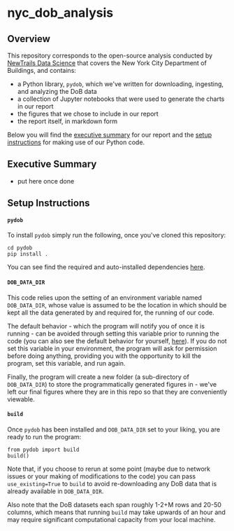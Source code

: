 # nyc_dob_analysis

## Overview

This repository corresponds to the open-source analysis conducted by [NewTrails Data Science](http://newtrails.io) that covers the New York City Department of Buildings, and contains:
- a Python library, `pydob`, which we've written for downloading, ingesting, and analyzing the DoB data
- a collection of Jupyter notebooks that were used to generate the charts in our report
- the figures that we chose to include in our report
- the report itself, in markdown form

Below you will find the [executive summary](#executive-summary) for our report and the [setup instructions](#setup-instructions) for making use of our Python code.

## Executive Summary

- put here once done

## Setup Instructions

#### `pydob`

To install `pydob` simply run the following, once you've cloned this repository:
 ```
 cd pydob
 pip install .
 ```

You can see find the required and auto-installed dependencies [here](pydob/setup.py#L10).

#### `DOB_DATA_DIR`

This code relies upon the setting of an environment variable named `DOB_DATA_DIR`, whose value is assumed to be the location in which should be kept all the data generated by and required for, the running of our code.

The default behavior - which the program will notify you of once it is running - can be avoided through setting this variable prior to running the code (you can also see the default behavior for yourself, [here](pydob/pydob/settings.py#L13)). If you do not set this variable in your environment, the program will ask for permission before doing anything, providing you with the opportunity to kill the program, set this variable, and run again.

Finally, the program will create a new folder (a sub-directory of `DOB_DATA_DIR`) to store the programmatically generated figures in - we've left our final figures where they are in this repo so that they are conveniently viewable.

#### `build`

Once `pydob` has been installed and `DOB_DATA_DIR` set to your liking, you are ready to run the program:
```
from pydob import build
build()
```
Note that, if you choose to rerun at some point (maybe due to network issues or your making of modifications to the code) you can pass `use_existing=True` to `build` to avoid re-downloading any DoB data that is already available in `DOB_DATA_DIR`.

Also note that the DoB datasets each span roughly 1-2+M rows and 20-50 columns, which means that running `build` may take upwards of an hour and may require significant computational capacity from your local machine.
